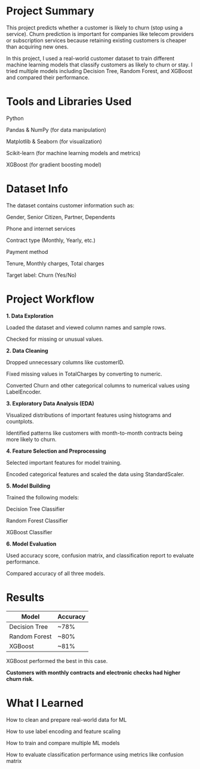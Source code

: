 
# Project Summary
This project predicts whether a customer is likely to churn (stop using a service). Churn prediction is important for companies like telecom providers or subscription services because retaining existing customers is cheaper than acquiring new ones.

In this project, I used a real-world customer dataset to train different machine learning models that classify customers as likely to churn or stay. I tried multiple models including Decision Tree, Random Forest, and XGBoost and compared their performance.


# Tools and Libraries Used
Python

Pandas & NumPy (for data manipulation)

Matplotlib & Seaborn (for visualization)

Scikit-learn (for machine learning models and metrics)

XGBoost (for gradient boosting model)

# Dataset Info
The dataset contains customer information such as:

Gender, Senior Citizen, Partner, Dependents

Phone and internet services

Contract type (Monthly, Yearly, etc.)

Payment method

Tenure, Monthly charges, Total charges

Target label: Churn (Yes/No)

# Project Workflow
**1. Data Exploration**

Loaded the dataset and viewed column names and sample rows.

Checked for missing or unusual values.


**2. Data Cleaning**

Dropped unnecessary columns like customerID.

Fixed missing values in TotalCharges by converting to numeric.

Converted Churn and other categorical columns to numerical values using LabelEncoder.


**3. Exploratory Data Analysis (EDA)**

Visualized distributions of important features using histograms and countplots.

Identified patterns like customers with month-to-month contracts being more likely to churn.


**4. Feature Selection and Preprocessing**

Selected important features for model training.

Encoded categorical features and scaled the data using StandardScaler.


**5. Model Building**

Trained the following models:

Decision Tree Classifier

Random Forest Classifier

XGBoost Classifier


**6. Model Evaluation**

Used accuracy score, confusion matrix, and classification report to evaluate performance.

Compared accuracy of all three models.


# Results
| Model         | Accuracy |
| ------------- | -------- |
| Decision Tree | \~78%    |
| Random Forest | \~80%    |
| XGBoost       | \~81%    |

XGBoost performed the best in this case.

**Customers with monthly contracts and electronic checks had higher churn risk.**


# What I Learned
How to clean and prepare real-world data for ML

How to use label encoding and feature scaling

How to train and compare multiple ML models

How to evaluate classification performance using metrics like confusion matrix
